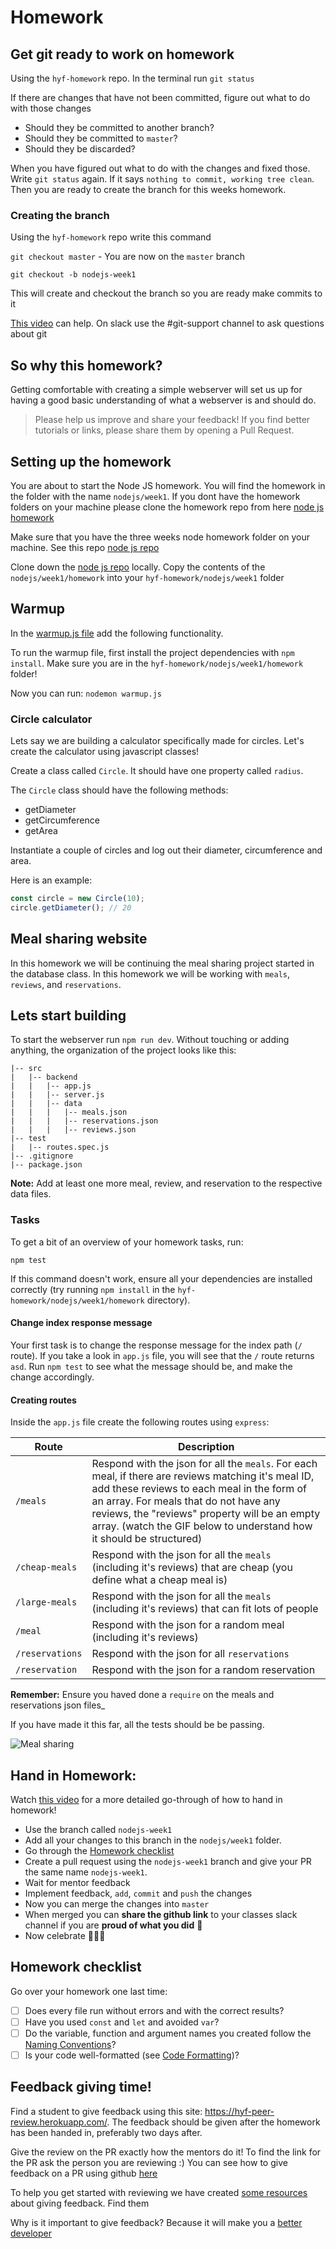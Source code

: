 # Homework

## Get git ready to work on homework

Using the `hyf-homework` repo. In the terminal run `git status`

If there are changes that have not been committed, figure out what to do with those changes

- Should they be committed to another branch?
- Should they be committed to `master`?
- Should they be discarded?

When you have figured out what to do with the changes and fixed those. Write `git status` again. If it says `nothing to commit, working tree clean`. Then you are ready to create the branch for this weeks homework.

### Creating the branch

Using the `hyf-homework` repo write this command

`git checkout master` - You are now on the `master` branch

`git checkout -b nodejs-week1`

This will create and checkout the branch so you are ready make commits to it

[This video](https://www.youtube.com/watch?v=XYlgh9hSWtw) can help. On slack use the #git-support channel to ask questions about git

## So why this homework?

Getting comfortable with creating a simple webserver will set us up for having a good basic understanding of what a webserver is and should do.

> Please help us improve and share your feedback! If you find better tutorials or links, please share them by opening a Pull Request.

## Setting up the homework

You are about to start the Node JS homework. You will find the homework in the folder with the name `nodejs/week1`.
If you dont have the homework folders on your machine please clone the homework repo from here [node js homework](https://github.com/HackYourFuture-CPH/hyf-homework)

Make sure that you have the three weeks node homework folder on your machine.
See this repo [node js repo](https://github.com/HackYourFuture-CPH/hyf-homework-template/tree/master/nodejs)

Clone down the [node js repo](https://github.com/HackYourFuture-CPH/node.js) locally. Copy the contents of the `nodejs/week1/homework` into your `hyf-homework/nodejs/week1` folder

## Warmup

In the [warmup.js file](https://github.com/HackYourFuture-CPH/node.js/blob/master/week1/homework/warmup.js) add the following functionality.

To run the warmup file, first install the project dependencies with `npm install`. Make sure you are in the `hyf-homework/nodejs/week1/homework` folder!

Now you can run: `nodemon warmup.js`

### Circle calculator

Lets say we are building a calculator specifically made for circles. Let's create the calculator using javascript classes!

Create a class called `Circle`. It should have one property called `radius`.

The `Circle` class should have the following methods:

- getDiameter
- getCircumference
- getArea

Instantiate a couple of circles and log out their diameter, circumference and area.

Here is an example:

```js
const circle = new Circle(10);
circle.getDiameter(); // 20
```

## Meal sharing website

In this homework we will be continuing the meal sharing project started in the database class. In this homework we will be working with `meals`, `reviews`, and `reservations`.

## Lets start building

To start the webserver run `npm run dev`. Without touching or adding anything, the organization of the project looks like this:

```
|-- src
|   |-- backend
|   |   |-- app.js
|   |   |-- server.js
|   |   |-- data
|   |   |   |-- meals.json
|   |   |   |-- reservations.json
|   |   |   |-- reviews.json
|-- test
|   |-- routes.spec.js
|-- .gitignore
|-- package.json
```

**Note:** Add at least one more meal, review, and reservation to the respective data files.

### Tasks

To get a bit of an overview of your homework tasks, run:

`npm test`

If this command doesn't work, ensure all your dependencies are installed correctly (try running `npm install` in the `hyf-homework/nodejs/week1/homework` directory).

#### Change index response message

Your first task is to change the response message for the index path (`/` route). If you take a look in `app.js` file, you will see that the `/` route returns `asd`. Run `npm test` to see what the message should be, and make the change accordingly.

#### Creating routes

Inside the `app.js` file create the following routes using `express`:

| Route             | Description                                                                                                                                                                                                                                                                                                          |
| ----------------- | -------------------------------------------------------------------------------------------------------------------------------------------------------------------------------------------------------------------------------------------------------------------------------------------------------------------- |
| `/meals`          | Respond with the json for all the `meals`. For each meal, if there are reviews matching it's meal ID, add these reviews to each meal in the form of an array. For meals that do not have any reviews, the "reviews" property will be an empty array. (watch the GIF below to understand how it should be structured) |
| `/cheap-meals`    | Respond with the json for all the `meals` (including it's reviews) that are cheap (you define what a cheap meal is)                                                                                                                                                                                                  |
| `/large-meals`    | Respond with the json for all the `meals` (including it's reviews) that can fit lots of people                                                                                                                                                                                                                       |
| `/meal`           | Respond with the json for a random meal (including it's reviews)                                                                                                                                                                                                                                                     |
| `/reservations`   | Respond with the json for all `reservations`                                                                                                                                                                                                                                                                         |
| `/reservation` | Respond with the json for a random reservation                                                                                                                                                                                                                                                                       |

**Remember:** Ensure you haved done a `require` on the meals and reservations json files\_

If you have made it this far, all the tests should be be passing.

![Meal sharing](https://github.com/HackYourFuture-CPH/node.js/blob/master/week1/assets/meal-sharing.gif)

## Hand in Homework:

Watch [this video](https://www.youtube.com/watch?v=XYlgh9hSWtw) for a more detailed go-through of how to hand in homework!

- Use the branch called `nodejs-week1`
- Add all your changes to this branch in the `nodejs/week1` folder.
- Go through the [Homework checklist](#homework-checklist)
- Create a pull request using the `nodejs-week1` branch and give your PR the same name  `nodejs-week1`. 
- Wait for mentor feedback
- Implement feedback, `add`, `commit` and `push` the changes
- Now you can merge the changes into `master`
- When merged you can **share the github link** to your classes slack channel if you are **proud of what you did** 💪
- Now celebrate 🎉🎉🎉

## Homework checklist

Go over your homework one last time:

- [ ] Does every file run without errors and with the correct results?
- [ ] Have you used `const` and `let` and avoided `var`?
- [ ] Do the variable, function and argument names you created follow the [Naming Conventions](https://github.com/HackYourFuture/fundamentals/blob/master/fundamentals/naming_conventions.md)?
- [ ] Is your code well-formatted (see [Code Formatting](https://github.com/HackYourFuture/fundamentals/blob/master/fundamentals/naming_conventions.md))?

## Feedback giving time!

Find a student to give feedback using this site: https://hyf-peer-review.herokuapp.com/. The feedback should be given after the homework has been handed in, preferably two days after.

Give the review on the PR exactly how the mentors do it! To find the link for the PR ask the person you are reviewing :) You can see how to give feedback on a PR using github [here](https://docs.github.com/en/github/collaborating-with-issues-and-pull-requests/commenting-on-a-pull-request)

To help you get started with reviewing we have created [some resources](https://github.com/HackYourFuture-CPH/curriculum/tree/master/review) about giving feedback. Find them

Why is it important to give feedback? Because it will make you a [better](https://www.brightspot.com/blog/developer-life-5-reasons-why-the-code-review-process-is-critical-for-developers) [developer](https://www.sitepoint.com/the-importance-of-code-reviews/)
